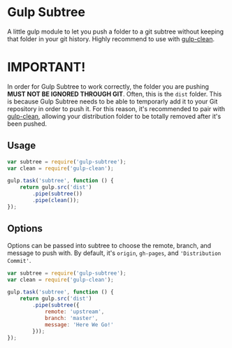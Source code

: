 Gulp Subtree
============

A little gulp module to let you push a folder to a git subtree without keeping that folder in your git history. Highly recommend to use with [gulp-clean](https://www.npmjs.org/package/gulp-clean).

# IMPORTANT!

In order for Gulp Subtree to work correctly, the folder you are pushing **MUST NOT BE IGNORED THROUGH GIT**. Often, this is the `dist` folder. This is because Gulp Subtree needs to be able to temporarly add it to your Git repository in order to push it. For this reason, it's recommended to pair with [gulp-clean](https://www.npmjs.org/package/gulp-clean), allowing your distribution folder to be totally removed after it's been pushed.

## Usage

```js
var subtree = require('gulp-subtree');
var clean = require('gulp-clean');

gulp.task('subtree', function () {
	return gulp.src('dist')
		.pipe(subtree())
		.pipe(clean());
});
```

## Options

Options can be passed into subtree to choose the remote, branch, and message to push with. By default, it's `origin`, `gh-pages`, and `'Distribution Commit'`.

```js
var subtree = require('gulp-subtree');
var clean = require('gulp-clean');

gulp.task('subtree', function () {
	return gulp.src('dist')
		.pipe(subtree({
			remote: 'upstream',
			branch: 'master',
			message: 'Here We Go!'
		}));
});
```
